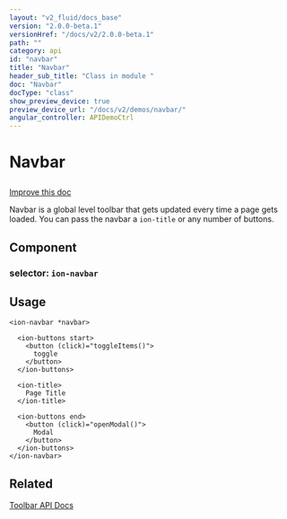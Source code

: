 ```yaml
---
layout: "v2_fluid/docs_base"
version: "2.0.0-beta.1"
versionHref: "/docs/v2/2.0.0-beta.1"
path: ""
category: api
id: "navbar"
title: "Navbar"
header_sub_title: "Class in module "
doc: "Navbar"
docType: "class"
show_preview_device: true
preview_device_url: "/docs/v2/demos/navbar/"
angular_controller: APIDemoCtrl 
---
```










<h1 class="api-title">


Navbar






</h1>

<a class="improve-v2-docs" href='http://github.com/driftyco/ionic/edit/2.0/ionic/components/navbar/navbar.ts#L58'>
Improve this doc
</a>






<p>Navbar is a global level toolbar that gets updated every time a page gets
loaded. You can pass the navbar a <code>ion-title</code> or any number of buttons.</p>


<h2>Component</h2>
<h3>selector: <code>ion-navbar</code></h3>
<!-- @usage tag -->

<h2>Usage</h2>

<pre><code class="lang-html">&lt;ion-navbar *navbar&gt;

  &lt;ion-buttons start&gt;
    &lt;button (click)=&quot;toggleItems()&quot;&gt;
      toggle
    &lt;/button&gt;
  &lt;/ion-buttons&gt;

  &lt;ion-title&gt;
    Page Title
  &lt;/ion-title&gt;

  &lt;ion-buttons end&gt;
    &lt;button (click)=&quot;openModal()&quot;&gt;
      Modal
    &lt;/button&gt;
  &lt;/ion-buttons&gt;
&lt;/ion-navbar&gt;
</code></pre>




<!-- @property tags -->



<!-- instance methods on the class --><!-- related link -->

<h2>Related</h2>

<a href='../../toolbar/Toolbar/'>Toolbar API Docs</a><!-- end content block -->


<!-- end body block -->

